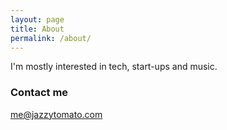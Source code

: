 ```yaml
---
layout: page
title: About
permalink: /about/
---
```


I'm mostly interested in tech, start-ups and music.

### Contact me

[me@jazzytomato.com](mailto:me@jazzytomato.com)